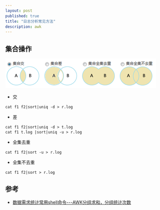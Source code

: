 ```yaml
---
layout: post
published: true
title: "日志分析常见方法"
description: awk
---
```

## 集合操作

![awk_collect](../../images/awk_collect.png)

- 交

```
cat f1 f2|sort|uniq -d > r.log
```

- 差

```
cat f1 f2|sort|uniq -d > t.log
cat f1 t.log |sort|uniq -u > r.log
```

- 全集去重

```
cat f1 f2|sort -u > r.log
```

- 全集不去重

```
cat f1 f2|sort > r.log
```


## 参考
- [数据需求统计常用shell命令---AWK分组求和，分组统计次数](http://6226001001.blog.51cto.com/9243584/1659824)
